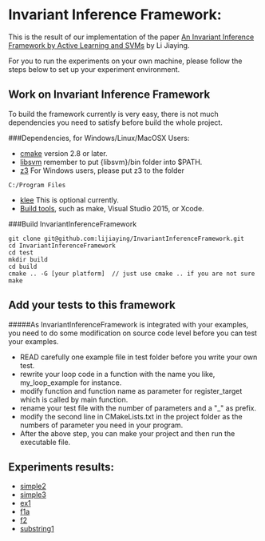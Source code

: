 # Invariant Inference Framework:

This is the result of our implementation of the paper [An Invariant Inference Framework by
Active Learning and SVMs](../../Papers/AInvariantInferenceFrameworkbyActiveLearningandSVMs.pdf) by Li Jiaying.

For you to run the experiments on your own machine, please follow the steps below to set up your experiment environment.

## Work on Invariant Inference Framework
To build the framework currently is very easy,
there is not much dependencies you need to satisfy before build the whole project.

###Dependencies, for Windows/Linux/MacOSX Users:
* [cmake](https://cmake.org/) version 2.8 or later.
* [libsvm](https://www.csie.ntu.edu.tw/~cjlin/libsvm/) remember to put {libsvm}/bin folder into $PATH.
* [z3](https://github.com/Z3Prover/z3) For Windows users, please put z3 to the folder
```
C:/Program Files
```
* [klee](https://klee.github.io/) This is optional currently.
* [Build tools](), such as make, Visual Studio 2015, or Xcode.


###Build InvariantInferenceFramework
```
git clone git@github.com:lijiaying/InvariantInferenceFramework.git
cd InvariantInferenceFramework
cd test
mkdir build
cd build
cmake .. -G [your platform]  // just use cmake .. if you are not sure
make
```

## Add your tests to this framework
#####As InvariantInferenceFramework is integrated with your examples, you need to do some modification on source code level before you can test your examples.
* READ carefully one example file in test folder before you write your own test.
* rewrite your loop code in a function with the name you like, my\_loop\_example for instance.
* modify function and function name as parameter for register\_target which is called by main function.
* rename your test file with the number of parameters and a "\_" as prefix. 
* modify the second line in CMakeLists.txt in the project folder as the numbers of parameter you need in your program.
* After the above step, you can make your project and then run the executable file.


<!--#Optional dependencies:

#* [libdwarf](http://pkgs.fedoraproject.org/repo/pkgs/libdwarf/) for C programs

#	**NOTE**: If you have difficulty in installing libdwarf, the following page may help you. 
#	[building hhvm dependencies]
#	(https://community.webfaction.com/questions/18567/building-hhvm-dependencies-libdwarf-not-finding-libelf)
#	```
#	wget 'http://www.prevanders.net/libdwarf-20140413.tar.gz'
#	tar -xzf libdwarf-20140413.tar.gz
#	cd dwarf-20140413/libdwarf
#	export CPPFLAGS="-I$HOME/include $CPPFLAGS"
#	export LDFLAGS="-L$HOME/lib $LDFLAGS"
#	./configure --prefix=$HOME
#	make
#	cp ./dwarf.h $HOME/include
#	cp ./libdwarf.h $HOME/include
#	cp ./libdwarf.a $HOME/lib
#	```
-->

## Experiments results:
* [simple2](./results/simple2.html)
* [simple3](./results/simple3.html)
* [ex1](./results/ex1.html)
* [f1a](./results/f1a.html)
* [f2](./results/f2.html)
* [substring1](./results/substring1.html)
